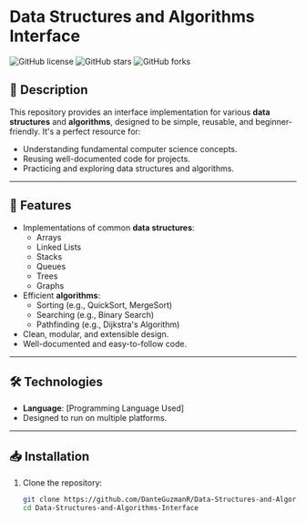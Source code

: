 # Data Structures and Algorithms Interface

![GitHub license](https://img.shields.io/github/license/DanteGuzmanR/Data-Structures-and-Algorithms-Interface)
![GitHub stars](https://img.shields.io/github/stars/DanteGuzmanR/Data-Structures-and-Algorithms-Interface)
![GitHub forks](https://img.shields.io/github/forks/DanteGuzmanR/Data-Structures-and-Algorithms-Interface)

## 📖 Description

This repository provides an interface implementation for various **data structures** and **algorithms**, designed to be simple, reusable, and beginner-friendly. It's a perfect resource for:

- Understanding fundamental computer science concepts.
- Reusing well-documented code for projects.
- Practicing and exploring data structures and algorithms.

---

## 🚀 Features

- Implementations of common **data structures**:
  - Arrays
  - Linked Lists
  - Stacks
  - Queues
  - Trees
  - Graphs
- Efficient **algorithms**:
  - Sorting (e.g., QuickSort, MergeSort)
  - Searching (e.g., Binary Search)
  - Pathfinding (e.g., Dijkstra's Algorithm)
- Clean, modular, and extensible design.
- Well-documented and easy-to-follow code.

---

## 🛠️ Technologies

- **Language**: [Programming Language Used]
- Designed to run on multiple platforms.

---

## 📥 Installation

1. Clone the repository:
   ```bash
   git clone https://github.com/DanteGuzmanR/Data-Structures-and-Algorithms-Interface.git
   cd Data-Structures-and-Algorithms-Interface
